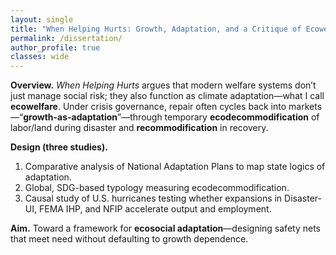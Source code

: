 ```yaml
---
layout: single
title: "When Helping Hurts: Growth, Adaptation, and a Critique of Ecowelfare"
permalink: /dissertation/
author_profile: true
classes: wide
---
```


**Overview.** *When Helping Hurts* argues that modern welfare systems don’t just manage social risk; they also function as climate adaptation—what I call **ecowelfare**. Under crisis governance, repair often cycles back into markets—“**growth-as-adaptation**”—through temporary **ecodecommodification** of labor/land during disaster and **recommodification** in recovery.

**Design (three studies).**
1. Comparative analysis of National Adaptation Plans to map state logics of adaptation.
2. Global, SDG-based typology measuring ecodecommodification.
3. Causal study of U.S. hurricanes testing whether expansions in Disaster-UI, FEMA IHP, and NFIP accelerate output and employment.

**Aim.** Toward a framework for **ecosocial adaptation**—designing safety nets that meet need without defaulting to growth dependence.
